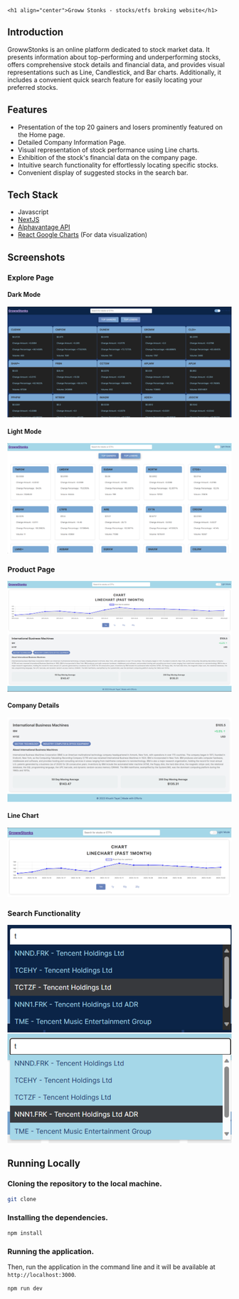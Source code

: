     <h1 align="center">Groww Stonks - stocks/etfs broking website</h1>

## Introduction

GrowwStonks is an online platform dedicated to stock market data. It presents information about top-performing and underperforming stocks, offers comprehensive stock details and financial data, and provides visual representations such as Line, Candlestick, and Bar charts. Additionally, it includes a convenient quick search feature for easily locating your preferred stocks.

## Features

- Presentation of the top 20 gainers and losers prominently featured on the Home page.
- Detailed Company Information Page.
- Visual representation of stock performance using Line charts.
- Exhibition of the stock's financial data on the company page.
- Intuitive search functionality for effortlessly locating specific stocks.
- Convenient display of suggested stocks in the search bar.

## Tech Stack

- Javascript
- [NextJS](https://nextjs.org/)
- [Alphavantage API](https://www.alphavantage.co/)
- [React Google Charts](https://www.react-google-charts.com/) (For data visualization)

## Screenshots

### Explore Page

#### Dark Mode

<img alt="Home Page" src="/public/images/Screenshot 2023-10-30 130245.png">

#### Light Mode

<img alt="Home Page" src="/public/images/Screenshot 2023-10-30 130046.png">

### Product Page

<img alt="Line Chart" src="/public/images/Screenshot 2023-10-30 133228.png">

#### Company Details 

<img alt="Company Details Page" src="/public/images/Screenshot 2023-10-30 133003.png">

#### Line Chart

<img alt="Line Chart" src="/public/images/Screenshot 2023-10-30 132400.png">


### Search Functionality

<img alt="Search Functionality" src="/public/images/Screenshot 2023-10-30 152409.png">

<img alt="Search Functionality" src="/public/images/Screenshot 2023-10-30 152328.png">

## Running Locally

### Cloning the repository to the local machine.

```bash
git clone
```

### Installing the dependencies.

```bash
npm install
```

### Running the application.

Then, run the application in the command line and it will be available at `http://localhost:3000`.

```bash
npm run dev
```